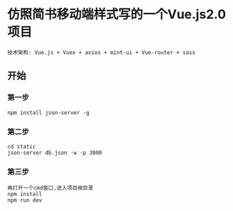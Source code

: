 # 仿照简书移动端样式写的一个Vue.js2.0项目

    技术架构: Vue.js + Vuex + axios + mint-ui + Vue-router + sass

## 开始

### 第一步
    npm install json-server -g 

### 第二步
    cd static
    json-server db.json -w -p 3000

### 第三步
    再打开一个cmd窗口,进入项目根目录
    npm install 
    npm run dev 
